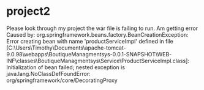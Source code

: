 # project2

Please look through my project the war file is failing to run. Am getting error  Caused by: org.springframework.beans.factory.BeanCreationException: Error creating bean with name 'productServiceImpl' defined in file [C:\Users\Timothy\Documents\apache-tomcat-9.0.98\webapps\BoutiqueManagmentsys-0.0.1-SNAPSHOT\WEB-INF\classes\BoutiqueManagmentsys\Service\ProductServiceImpl.class]: Initialization of bean failed; nested exception is java.lang.NoClassDefFoundError: org/springframework/core/DecoratingProxy